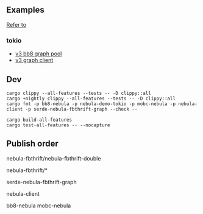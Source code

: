## Examples

[Refer to](https://github.com/bk-rs/nebula-rs/wiki/Test-Nebula-Graph)

### tokio

* [v3 bb8 graph pool](demos/tokio/src/v3_bb8_graph_pool.rs)
* [v3 graph client](demos/tokio/src/v3_graph_client.rs)

## Dev

```
cargo clippy --all-features --tests -- -D clippy::all
cargo +nightly clippy --all-features --tests -- -D clippy::all
cargo fmt -p bb8-nebula -p nebula-demo-tokio -p mobc-nebula -p nebula-client -p serde-nebula-fbthrift-graph --check --

cargo build-all-features
cargo test-all-features -- --nocapture
```

## Publish order

nebula-fbthrift/nebula-fbthrift-double

nebula-fbthrift/*

serde-nebula-fbthrift-graph

nebula-client

bb8-nebula mobc-nebula
